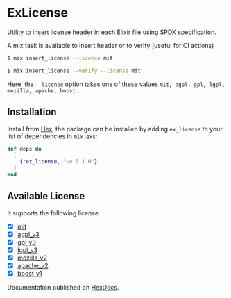 # ExLicense

Utility to insert license header in each Elixir file using SPDX specification.

A mix task is available to insert header or to verify (useful for CI actions)

```sh
$ mix insert_license --license mit
```

```sh
$ mix insert_license --verify --license mit
```

Here, the `--license` option takes one of these values `mit, agpl, gpl, lgpl, mozilla, apache, boost`

## Installation

Install from [Hex](https://hex.pm/packages/ex_license), the package can be installed
by adding `ex_license` to your list of dependencies in `mix.exs`:

```elixir
def deps do
  [
    {:ex_license, "~> 0.1.0"}
  ]
end
```

## Available License

It supports the following license

- [x] [mit](https://spdx.org/licenses/MIT.html)
- [x] [agpl_v3](https://spdx.org/licenses/AGPL-3.0-or-later.html)
- [x] [gpl_v3](https://spdx.org/licenses/GPL-3.0-or-later.html)
- [x] [lgpl_v3](https://spdx.org/licenses/LGPL-3.0-or-later.html)
- [x] [mozilla_v2](https://spdx.org/licenses/MPL-2.0.html)
- [x] [apache_v2](https://spdx.org/licenses/Apache-2.0.html)
- [x] [boost_v1](https://spdx.org/licenses/BSL-1.0.html)

Documentation published on [HexDocs](https://hexdocs.pm/ex_license). 
